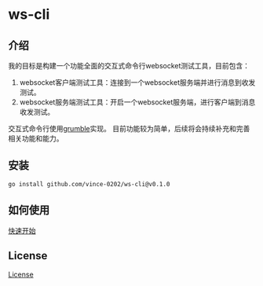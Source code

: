 # ws-cli
## 介绍
我的目标是构建一个功能全面的交互式命令行websocket测试工具，目前包含：
1. websocket客户端测试工具：连接到一个websocket服务端并进行消息到收发测试。
2. websocket服务端测试工具：开启一个websocket服务端，进行客户端到消息收发测试。

交互式命令行使用[grumble](https://github.com/desertbit/grumble)实现。 目前功能较为简单，后续将会持续补充和完善相关功能和能力。
## 安装
```shell
go install github.com/vince-0202/ws-cli@v0.1.0
````
## 如何使用
[快速开始](https://github.com/vince-0202/ws-cli/blob/main/docs/quickStart/source.md)
## License
[License](https://github.com/vince-0202/ws-cli/blob/main/LICENSE)
